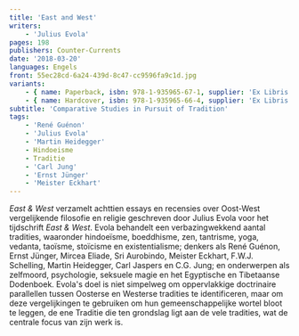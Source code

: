```yaml
---
title: 'East and West'
writers:
    - 'Julius Evola'
pages: 198
publishers: Counter-Currents
date: '2018-03-20'
languages: Engels
front: 55ec28cd-6a24-439d-8c47-cc9596fa9c1d.jpg
variants:
    - { name: Paperback, isbn: 978-1-935965-67-1, supplier: 'Ex Libris', size: { height: 229, width: 152, depth: 11 }, import_price: { currency: USD, amount: 16.0 }, price: 17.99, out_of_stock: 0 }
    - { name: Hardcover, isbn: 978-1-935965-66-4, supplier: 'Ex Libris', size: { height: 229, width: 152, depth: 16 }, import_price: { currency: USD, amount: 32.0 }, price: 35.99, out_of_stock: 0 }
subtitle: 'Comparative Studies in Pursuit of Tradition'
tags:
    - 'René Guénon'
    - 'Julius Evola'
    - 'Martin Heidegger'
    - Hindoeisme
    - Traditie
    - 'Carl Jung'
    - 'Ernst Jünger'
    - 'Meister Eckhart'
---
```


*East & West* verzamelt achttien essays en recensies over Oost-West vergelijkende filosofie en religie geschreven door Julius Evola voor het tijdschrift *East & West*. Evola behandelt een verbazingwekkend aantal tradities, waaronder hindoeïsme, boeddhisme, zen, tantrisme, yoga, vedanta, taoïsme, stoïcisme en existentialisme; denkers als René Guénon, Ernst Jünger, Mircea Eliade, Sri Aurobindo, Meister Eckhart, F.W.J. Schelling, Martin Heidegger, Carl Jaspers en C.G. Jung; en onderwerpen als zelfmoord, psychologie, seksuele magie en het Egyptische en Tibetaanse Dodenboek. Evola's doel is niet simpelweg om oppervlakkige doctrinaire parallellen tussen Oosterse en Westerse tradities te identificeren, maar om deze vergelijkingen te gebruiken om hun gemeenschappelijke wortel bloot te leggen, de ene Traditie die ten grondslag ligt aan de vele tradities, wat de centrale focus van zijn werk is.
